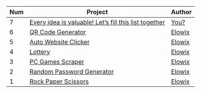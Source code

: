 <table>  
    <thead>  
        <tr>  
            <th>Num</th>  
            <th>Project</th>  
            <th>Author</th>  
        </tr>  
    </thead>  
    <tbody>  
        <tr>
        <tr>  
            <td>7</td>  
            <td><a href="https://github.com/Elowix/python-mini-projects">Every idea is valuable! Let’s fill this list together</a></td>  
            <td><a href="https://github.com/ELowix/python-mini-projects">You?</a></td>  
        </tr>
            <td>6</td>  
            <td><a href="https://github.com/Elowix/python-mini-projects/tree/main/QRCode-generator">QR Code Generator</a></td>  
            <td><a href="https://github.com/Elowix">Elowix</a></td>  
        </tr>  
        <tr>  
            <td>5</td>  
            <td><a href="https://github.com/Elowix/python-mini-projects/tree/main/auto-website-clicker">Auto Website Clicker</a></td>  
            <td><a href="https://github.com/Elowix">Elowix</a></td>  
        </tr>  
        <tr>  
            <td>4</td>  
            <td><a href="https://github.com/Elowix/python-mini-projects/tree/main/lottery">Lottery</a></td>  
            <td><a href="https://github.com/Elowix">Elowix</a></td>  
        </tr>  
        <tr>  
            <td>3</td>  
            <td><a href="https://github.com/Elowix/python-mini-projects/tree/main/pc-games-scraper">PC Games Scraper</a></td>  
            <td><a href="https://github.com/Elowix/python-mini-projects">Elowix</a></td>  
        </tr>
        <tr>  
            <td>2</td>  
            <td><a href="https://github.com/Elowix/python-mini-projects/tree/main/random-password-generator">Random Password Generator</a></td>  
            <td><a href="https://github.com/Elowix/python-mini-projects">Elowix</a></td>  
        </tr>
                <tr>  
            <td>1</td>  
            <td><a href="https://github.com/Elowix/python-mini-projects/tree/main/rock-paper-scissors">Rock Paper Scissors</a></td>  
            <td><a href="https://github.com/Elowix/python-mini-projects">Elowix</a></td>  
        </tr>
        <tr>  
    </tbody>  
</table>
